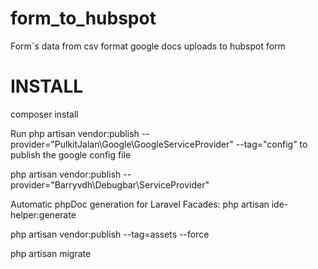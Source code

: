 # form_to_hubspot
Form`s data from csv format google docs uploads to hubspot form

# INSTALL

 composer install

Run php artisan vendor:publish --provider="PulkitJalan\Google\GoogleServiceProvider" --tag="config" to publish the google config file

php artisan vendor:publish --provider="Barryvdh\Debugbar\ServiceProvider"

Automatic phpDoc generation for Laravel Facades: 
php artisan ide-helper:generate


php artisan vendor:publish --tag=assets --force

php artisan migrate
